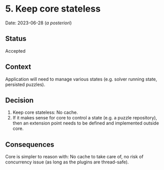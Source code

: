 <!--
SPDX-FileCopyrightText: 2023 Antoine Belvire
SPDX-License-Identifier: GPL-3.0-or-later
-->

# 5. Keep core stateless

Date: 2023-06-28 (*a posteriori*)

## Status

Accepted

## Context

Application will need to manage various states (e.g. solver running state, persisted puzzles).

## Decision

1. Keep core stateless: No cache.
2. If it makes sense for core to control a state (e.g. a puzzle repository), then an extension point
   needs to be defined and implemented outside core.

## Consequences

Core is simpler to reason with: No cache to take care of, no risk of concurrency issue (as long as
the plugins are thread-safe).
